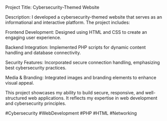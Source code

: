 Project Title: Cybersecurity-Themed Website

Description:
I developed a cybersecurity-themed website that serves as an informational and interactive platform. The project includes:

Frontend Development: Designed using HTML and CSS to create an engaging user experience.

Backend Integration: Implemented PHP scripts for dynamic content handling and database connectivity.

Security Features: Incorporated secure connection handling, emphasizing best cybersecurity practices.

Media & Branding: Integrated images and branding elements to enhance visual appeal.

This project showcases my ability to build secure, responsive, and well-structured web applications. It reflects my expertise in web development and cybersecurity principles.

#Cybersecurity #WebDevelopment #PHP #HTML #Networking
